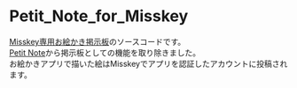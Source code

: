 # Petit_Note_for_Misskey
[Misskey専用お絵かき掲示板](https://paintbbs.sakura.ne.jp/misskey/)のソースコードです。  
[Petit Note](https://github.com/satopian/Petit_Note)から掲示板としての機能を取り除きました。  
お絵かきアプリで描いた絵はMisskeyでアプリを認証したアカウントに投稿されます。

